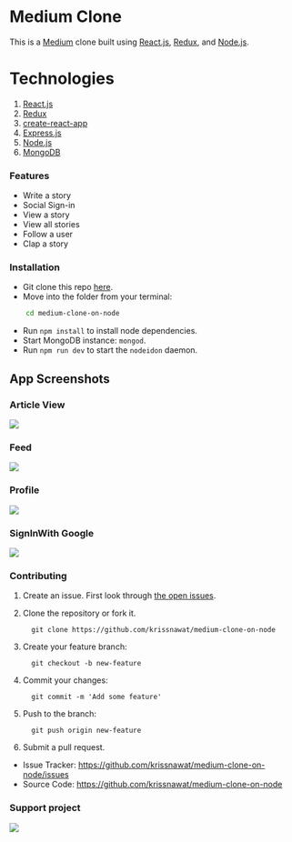 # Medium Clone 
This is a [Medium](https://medium.com) clone built using [React.js](https://reactjs.org), [Redux](https://redux.js.org), and [Node.js](https://nodejs.org).

# Technologies

1. [React.js](https://reactjs.org)
1. [Redux](https://redux.js.org)
1. [create-react-app](https://github.com/facebook/create-react-app)
1. [Express.js](https://expressjs.com)
1. [Node.js](https://nodejs.org)
1. [MongoDB](https://mongodb.com)

### Features
- Write a story
- Social Sign-in
- View a story
- View all stories
- Follow a user
- Clap a story

### Installation
* Git clone this repo [here](https://github.com/krissnawat/medium-clone-on-node).
* Move into the folder from your terminal:
```sh
    cd medium-clone-on-node
```
* Run `npm install` to install node dependencies.
* Start MongoDB instance: `mongod`.
* Run `npm run dev` to start the `nodeidon` daemon.

## App Screenshots

### **Article View**
![](screenshots/article_view.png)


### **Feed**
![](screenshots/feed.png)


### **Profile**
![](screenshots/profile.png)


### **SignInWith Google**
![](screenshots/signinwith.png)


### Contributing
1. Create an issue. First look through [the open issues](https://github.com/krissnawat/medium-clone-on-node/issues).
1. Clone the repository or fork it.

         git clone https://github.com/krissnawat/medium-clone-on-node


1. Create your feature branch:

         git checkout -b new-feature

1. Commit your changes:

         git commit -m 'Add some feature'

1. Push to the branch:

         git push origin new-feature

1. Submit a pull request.

- Issue Tracker: https://github.com/krissnawat/medium-clone-on-node/issues
- Source Code: https://github.com/krissnawat/medium-clone-on-node
### Support project
<a href="https://opencollective.com/medium-clone-on-node"><img src="https://opencollective.com/foundation-collective/backers/7/avatar"></a>